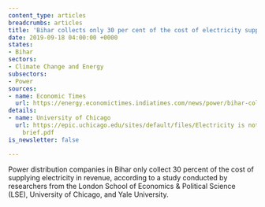 ```yaml
---
content_type: articles
breadcrumbs: articles
title: 'Bihar collects only 30 per cent of the cost of electricity supply: Study'
date: 2019-09-18 04:00:00 +0000
states:
- Bihar
sectors:
- Climate Change and Energy
subsectors:
- Power
sources:
- name: Economic Times
  url: https://energy.economictimes.indiatimes.com/news/power/bihar-collects-only-30-per-cent-of-the-cost-of-electricity-supply-study/71096627
details:
- name: University of Chicago
  url: https://epic.uchicago.edu/sites/default/files/Electricity is not a right growth
    brief.pdf
is_newsletter: false

---
```

Power distribution companies in Bihar only collect 30 percent of the cost of supplying electricity in revenue, according to a study conducted by researchers from the London School of Economics & Political Science (LSE), University of Chicago, and Yale University.
